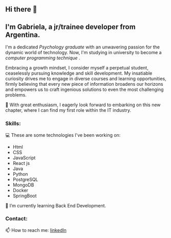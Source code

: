 ## Hi there 👋
## I'm Gabriela, a jr/trainee developer from Argentina.

  I'm a dedicated *Psychology graduate* with an unwavering passion for the dynamic world of technology. Now, I'm studying in university to become a *computer programming technique* .

  Embracing a growth mindset, I consider myself a perpetual student, ceaselessly pursuing knowledge and skill development. My insatiable curiosity drives me to engage in diverse courses and learning opportunities, firmly believing that every new piece of information broadens our horizons and empowers us to craft ingenious solutions to even the most challenging problems.

🔭 With great enthusiasm, I eagerly look forward to embarking on this new chapter, where I can find my first role within the IT industry.

### Skills:
💻 These are some technologies I've been working on:
  - Html
  - CSS
  - JavaScript
  - React js
  - Java
  - Python
  - PostgreSQL
  - MongoDB
  - Docker
  - SpringBoot

🌱 I’m currently learning Back End Development.

### Contact:
📫 How to reach me: [linkedIn](https://www.linkedin.com/in/gabrielafascetta/)

